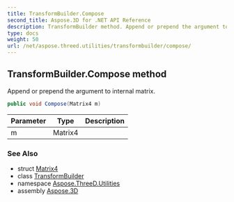 ```yaml
---
title: TransformBuilder.Compose
second_title: Aspose.3D for .NET API Reference
description: TransformBuilder method. Append or prepend the argument to internal matrix
type: docs
weight: 50
url: /net/aspose.threed.utilities/transformbuilder/compose/
---
```

## TransformBuilder.Compose method

Append or prepend the argument to internal matrix.

```csharp
public void Compose(Matrix4 m)
```

| Parameter | Type | Description |
| --- | --- | --- |
| m | Matrix4 |  |

### See Also

* struct [Matrix4](../../matrix4/)
* class [TransformBuilder](../)
* namespace [Aspose.ThreeD.Utilities](../../transformbuilder/)
* assembly [Aspose.3D](../../../)


